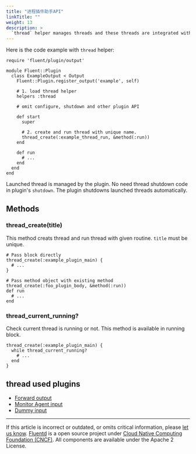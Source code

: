 ```yaml
---
title: "进程插件助手API"
linkTitle: ""
weight: 13
description: >
  `thread` helper manages threads and these threads are integrated with plugins. No need manual run / shutdown in the plugin.
---
```


Here is the code example with `thread` helper:

```
require 'fluent/plugin/output'

module Fluent::Plugin
  class ExampleOutput < Output
    Fluent::Plugin.register_output('example', self)

    # 1. load thread helper
    helpers :thread

    # omit configure, shutdown and other plugin API

    def start
      super

      # 2. create and run thread with unique name.
      thread_create(:example_thread_run, &method(:run))
    end

    def run
      # ...
    end
  end
end
```

Launched thread is managed by the plugin. No need thread shutdown code
in plugin's `shutdown`. The plugin shutdowns launched threads
automatically.

## Methods

### thread_create(title)

This method creats thread and run thread with given routine. `title`
must be unique.

```
# Pass block directly
thread_create(:example_plugin_main) {
  # ...
}

# Pass method object with existing method
thread_create(:foo_plugin_body, &method(:run))
def run
  # ...
end
```

### thread_current_running?

Check current thread is running or not. This method is available in
running block.

```
thread_create(:example_plugin_main) {
  while thread_current_running?
    # ...
  end
}
```

## thread used plugins

- [Forward output](/plugins/output/forward.md)
- [Monitor Agent input](/plugins/input/monitor_agent.md)
- [Dummy input](/plugins/input/dummy.md)

---

If this article is incorrect or outdated, or omits critical information, please [let us know](https://github.com/fluent/fluentd-docs-gitbook/issues?state=open).
[Fluentd](http://www.fluentd.org/) is a open source project under [Cloud Native Computing Foundation (CNCF)](https://cncf.io/). All components are available under the Apache 2 License.
